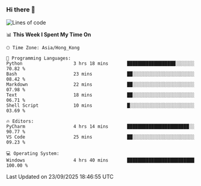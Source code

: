### Hi there 👋

<!--
**RoiexLee/RoiexLee** is a ✨ _special_ ✨ repository because its `README.md` (this file) appears on your GitHub profile.

Here are some ideas to get you started:

- 🔭 I’m currently working on ...
- 🌱 I’m currently learning ...
- 👯 I’m looking to collaborate on ...
- 🤔 I’m looking for help with ...
- 💬 Ask me about ...
- 📫 How to reach me: ...
- 😄 Pronouns: ...
- ⚡ Fun fact: ...
-->

<!--START_SECTION:waka-->
![Lines of code](https://img.shields.io/badge/From%20Hello%20World%20I%27ve%20Written-41.6%20thousand%20lines%20of%20code-blue)

📊 **This Week I Spent My Time On** 

```text
🕑︎ Time Zone: Asia/Hong_Kong

💬 Programming Languages: 
Python                   3 hrs 18 mins       ██████████████████░░░░░░░   70.82 % 
Bash                     23 mins             ██░░░░░░░░░░░░░░░░░░░░░░░   08.42 % 
Markdown                 22 mins             ██░░░░░░░░░░░░░░░░░░░░░░░   07.98 % 
Text                     18 mins             ██░░░░░░░░░░░░░░░░░░░░░░░   06.71 % 
Shell Script             10 mins             █░░░░░░░░░░░░░░░░░░░░░░░░   03.69 % 

🔥 Editors: 
PyCharm                  4 hrs 14 mins       ███████████████████████░░   90.77 % 
VS Code                  25 mins             ██░░░░░░░░░░░░░░░░░░░░░░░   09.23 % 

💻 Operating System: 
Windows                  4 hrs 40 mins       █████████████████████████   100.00 % 
```


 Last Updated on 23/09/2025 18:46:55 UTC
<!--END_SECTION:waka-->
